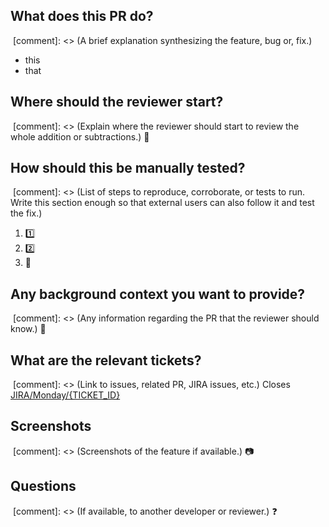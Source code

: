 ## What does this PR do?
​
[comment]: <> (A brief explanation synthesizing the feature, bug or, fix.)
​
- this
- that
​
## Where should the reviewer start?
​
[comment]: <> (Explain where the reviewer should start to review the whole addition or subtractions.)
:checkered_flag:
​
## How should this be manually tested?
​
[comment]: <> (List of steps to reproduce, corroborate, or tests to run. Write this section enough so that external users can also follow it and test the fix.)
​
1. :one:
2. :two:
3. :tada:
​
## Any background context you want to provide?
​
[comment]: <> (Any information regarding the PR that the reviewer should know.)
:construction:
​
## What are the relevant tickets?
​
[comment]: <> (Link to issues, related PR, JIRA issues, etc.)
Closes [JIRA/Monday/{TICKET_ID}]()
​
## Screenshots
​
[comment]: <> (Screenshots of the feature if available.)
:camera:
​
## Questions
​
[comment]: <> (If available, to another developer or reviewer.)
:question:
